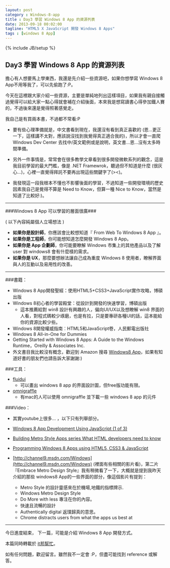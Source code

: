 ```yaml
---
layout: post
category : Windows-8-app
title : Day3 學習 Windows 8 App 的資源列表
date: 2013-09-18 00:02:00
tagline: "HTML5 X JavaScript 開發 Windows 8 Apps"
tags : [windows 8 App]
---
```

{% include JB/setup %}
## Day3 學習 Windows 8 App 的資源列表

擔心有人想要馬上學東西，我還是先介紹一些資源吧，如果你想學寫 Windows 8 App不用等我了，可以先偷跑了:P。

今天在這裡跟大家介紹一些資源，主要是單純地列出這樣項目，如果我有親自接觸過覺得可以給大家一點心得就會補在介紹後面，本來我是想寫讀書心得參加鐵人賽的，不過後來還是覺得照著感覺走。

我自己是有買兩本書，不過都不常看:P

* 要有些心理準備就是，中文書看到現在，我還沒有看到真正喜歡的 (恩…更正一下，這樣講不太對，應該說沒找到我覺得真正適合我的)，所以才會一直爬 Windows Dev Center 去找中/英文範例或是說明，英文書…恩…沒有太多時間準備。

* 另外一件事情是，常常會在很多教學文章看到很多開發微軟系列的觀念，這是我目前學習的最大門檻，像是 .NET Framewrok，聽過但不知道是什麼 (很灰心...)，心裡一直覺得拜託不要再出現這些關鍵字了(><)。

* 我發現這一段我根本不懂也不影響後面的學習，不過知道一些開發環境的歷史因素我自己是覺得不算是 Need to Know，但算一種 Nice to Know，當然是知道了比較好:)。

---

###Windows 8 App 可以學習的層面很廣###

( 以下內容純屬個人立場想法 )

* __如果你是設計師__，你應該會比較想知道『 From Web To Windows 8 App 』。
* __如果你是工程師__，你可能想知道怎麼開發 Windows 8 App。
* __如果你是 App 企劃師__，你可能要瞭解 Windows 市集上的其他產品以及了解 user 對 windows8 會有什麼樣的需求。
* __如果你是 UX__，那麼要想辦法讓自己成為重度 Windows 8 使用者，瞭解界面與人的互動以及易用性的改善。

---

###書籍：
* Windows 8 App開發聖經：使用HTML5+CSS3+JavaScript實作攻略，博碩出版
* Windows 8初心者的學習殿堂：從設計到開發的快速學習，博碩出版
	* 這本推薦給對 win8 設計有興趣的人，偏向UI/UX以及想瞭解 win8 界面的人看，對程式碼較少琢磨，也是有拉，只是要專研各種UI的話，這本能給你的資源比較少些。
* Windows 8開發權威指南︰HTML5和JavaScript卷，人民郵電出版社
* Windows 8 All-in-One for Dummies
* Getting Started with Windows 8 Apps: A Guide to the Windows Runtime，Oreilly & Associates Inc.
* 外文書目我比較沒有概念，歡迎到 Amazon 搜尋 [Windows8 App](http://www.amazon.com/s/ref=sr_nr_n_0?rh=n%3A283155%2Ck%3Awindows8+app&keywords=windows8+app&ie=UTF8&qid=1379415129&rnid=2941120011)，如果有知道好書的朋友們也請告訴大家謝謝:)


###工具：
* [fluidui](https://www.fluidui.com/editor/live/)
	* 可以畫出 windows 8  app 的界面設計圖，但free版功能有限。
* [omnigraffle](http://www.omnigroup.com/products/omnigraffle/)
	* 有mac的人可以使用 omnigraffle 並下載一些 windows 8 app 的元件

###Video：
* 其實youtube上很多… ，以下只有列舉部分。
* [Windows 8 App Development Using JavaScript (1 of 3) ](http://www.youtube.com/watch?v=lP7SSJSj1NM)
* [Building Metro Style Apps series What HTML developers need to know](http://www.youtube.com/watch?v=ULYWIg3XyHE)
* [Programming Windows 8 Apps using HTML5, CSS3 & JavaScript](http://www.youtube.com/watch?v=X3Kldqju_Jw)
* [http://channel9.msdn.com/Windows](http://channel9.msdn.com/Windows) (裡面有些相關的影片看)，第二片『Embrace Metro Design Style』我有稍微看了一下，大概就是提到我昨天介紹的那些 windows8 App的一些界面的部分，像這個影片有提到：
	
	* Metro Style 的設計靈感來在於機場,地鐵的指標牌示.
	* Windows Metro Design Style	
	* Do More with less 專注在你的內容。
	* 快速且流暢的設計
	* Authentically digital 返璞歸真的意思。 
	* Chrome distracts users from what the apps us best at


---


今日進度結束，
下一篇，可能是介紹 Windows 8 App 開發方式。

本篇同時轉載於 [it邦幫忙](http://ithelp.ithome.com.tw/question/10126693)。

如有任何問題，歡迎留言。雖然我不一定會 :P，但盡可能找到 reference 或解答。

